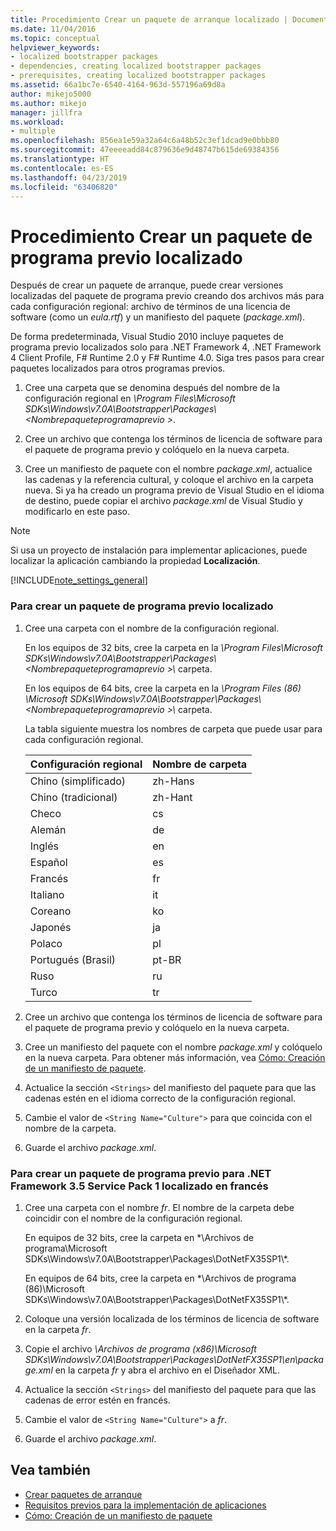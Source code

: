 ```yaml
---
title: Procedimiento Crear un paquete de arranque localizado | Documentos de Microsoft
ms.date: 11/04/2016
ms.topic: conceptual
helpviewer_keywords:
- localized bootstrapper packages
- dependencies, creating localized bootstrapper packages
- prerequisites, creating localized bootstrapper packages
ms.assetid: 66a1bc7e-6540-4164-963d-557196a69d8a
author: mikejo5000
ms.author: mikejo
manager: jillfra
ms.workload:
- multiple
ms.openlocfilehash: 856ea1e59a32a64c6a48b52c3ef1dcad9e0bbb80
ms.sourcegitcommit: 47eeeeadd84c879636e9d48747b615de69384356
ms.translationtype: HT
ms.contentlocale: es-ES
ms.lasthandoff: 04/23/2019
ms.locfileid: "63406820"
---
```

# <a name="how-to-create-a-localized-bootstrapper-package"></a>Procedimiento Crear un paquete de programa previo localizado
Después de crear un paquete de arranque, puede crear versiones localizadas del paquete de programa previo creando dos archivos más para cada configuración regional: archivo de términos de una licencia de software (como un *eula.rtf*) y un manifiesto del paquete (*package.xml*).

 De forma predeterminada, Visual Studio 2010 incluye paquetes de programa previo localizados solo para .NET Framework 4, .NET Framework 4 Client Profile, F# Runtime 2.0 y F# Runtime 4.0. Siga tres pasos para crear paquetes localizados para otros programas previos.

1. Cree una carpeta que se denomina después del nombre de la configuración regional en *\Program Files\Microsoft SDKs\Windows\v7.0A\Bootstrapper\Packages\\\<Nombrepaqueteprogramaprevio >*.

2. Cree un archivo que contenga los términos de licencia de software para el paquete de programa previo y colóquelo en la nueva carpeta.

3. Cree un manifiesto de paquete con el nombre *package.xml*, actualice las cadenas y la referencia cultural, y coloque el archivo en la carpeta nueva. Si ya ha creado un programa previo de Visual Studio en el idioma de destino, puede copiar el archivo *package.xml* de Visual Studio y modificarlo en este paso.

> [!NOTE]
> Si usa un proyecto de instalación para implementar aplicaciones, puede localizar la aplicación cambiando la propiedad **Localización**.

 [!INCLUDE[note_settings_general](../data-tools/includes/note_settings_general_md.md)]

### <a name="to-create-a-localized-bootstrapper-package"></a>Para crear un paquete de programa previo localizado

1. Cree una carpeta con el nombre de la configuración regional.

     En los equipos de 32 bits, cree la carpeta en la *\Program Files\Microsoft SDKs\Windows\v7.0A\Bootstrapper\Packages\\\<Nombrepaqueteprogramaprevio >\\*  carpeta.

     En los equipos de 64 bits, cree la carpeta en la *\Program Files (86) \Microsoft SDKs\Windows\v7.0A\Bootstrapper\Packages\\\<Nombrepaqueteprogramaprevio >\\*  carpeta.

     La tabla siguiente muestra los nombres de carpeta que puede usar para cada configuración regional.

    |Configuración regional|Nombre de carpeta|
    |------------|-----------------|
    |Chino (simplificado)|zh-Hans|
    |Chino (tradicional)|zh-Hant|
    |Checo|cs|
    |Alemán|de|
    |Inglés|en|
    |Español|es|
    |Francés|fr|
    |Italiano|it|
    |Coreano|ko|
    |Japonés|ja|
    |Polaco|pl|
    |Portugués (Brasil)|pt-BR|
    |Ruso|ru|
    |Turco|tr|

2. Cree un archivo que contenga los términos de licencia de software para el paquete de programa previo y colóquelo en la nueva carpeta.

3. Cree un manifiesto del paquete con el nombre *package.xml* y colóquelo en la nueva carpeta. Para obtener más información, vea [Cómo: Creación de un manifiesto de paquete](../deployment/how-to-create-a-package-manifest.md).

4. Actualice la sección `<Strings>` del manifiesto del paquete para que las cadenas estén en el idioma correcto de la configuración regional.

5. Cambie el valor de `<String Name="Culture">` para que coincida con el nombre de la carpeta.

6. Guarde el archivo *package.xml*.

### <a name="to-create-a-bootstrapper-package-for-net-framework-35-service-pack-1-localized-in-french"></a>Para crear un paquete de programa previo para .NET Framework 3.5 Service Pack 1 localizado en francés

1. Cree una carpeta con el nombre *fr*. El nombre de la carpeta debe coincidir con el nombre de la configuración regional.

     En equipos de 32 bits, cree la carpeta en *\Archivos de programa\Microsoft SDKs\Windows\v7.0A\Bootstrapper\Packages\DotNetFX35SP1\\\*.

     En equipos de 64 bits, cree la carpeta en *\Archivos de programa (86)\Microsoft SDKs\Windows\v7.0A\Bootstrapper\Packages\DotNetFX35SP1\\\*.

2. Coloque una versión localizada de los términos de licencia de software en la carpeta *fr*.

3. Copie el archivo *\Archivos de programa (x86)\Microsoft SDKs\Windows\v7.0A\Bootstrapper\Packages\DotNetFX35SP1\en\package.xml* en la carpeta *fr* y abra el archivo en el Diseñador XML.

4. Actualice la sección `<Strings>` del manifiesto del paquete para que las cadenas de error estén en francés.

5. Cambie el valor de `<String Name="Culture">` a *fr*.

6. Guarde el archivo *package.xml*.

## <a name="see-also"></a>Vea también
- [Crear paquetes de arranque](../deployment/creating-bootstrapper-packages.md)
- [Requisitos previos para la implementación de aplicaciones](../deployment/application-deployment-prerequisites.md)
- [Cómo: Creación de un manifiesto de paquete](../deployment/how-to-create-a-package-manifest.md)
